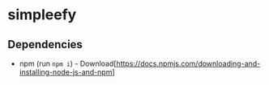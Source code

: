 # simpleefy

## Dependencies
* npm (run `npm i`) - Download[https://docs.npmjs.com/downloading-and-installing-node-js-and-npm]
